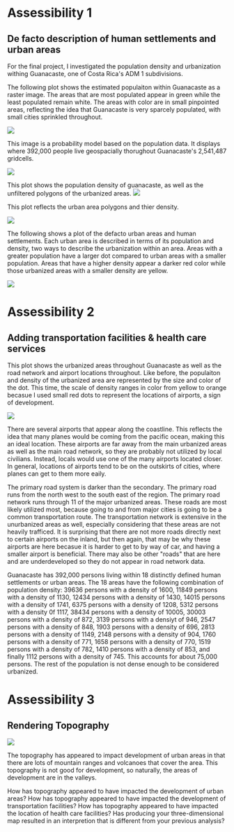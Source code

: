 # Assessibility 1

## De facto description of human settlements and urban areas

For the final project, I investigated the population density and urbanization withing Guanacaste, one of Costa Rica's ADM 1 subdivisions.

The following plot shows the estimated populaiton within Guanacaste as a raster image. The areas that are most populated appear in green while the least populated remain white. The areas with color are in small pinpointed areas, reflecting the idea that Guanacaste is very sparcely populated, with small cities sprinkled throughout.

![](gcaste_pop.png)

This image is a probability model based on the population data. It displays where 392,000 people live geospacially thorughout Guanacaste's 2,541,487 gridcells.

![](gcaste_pipo.png)

This plot shows the population density of guanacaste, as well as the unfiltered polygons of the urbanized areas.
![](density_image)

This plot reflects the urban area polygons and thier density. 

![](urban_areas_polygons_density.png)

The following shows a plot of the defacto urban areas and human settlements. Each urban area is described in terms of its population and density, two ways to describe the urbanization within an area. Areas with a greater population have a larger dot compared to urban areas with a smaller population. Areas that have a higher density appear a darker red color while those urbanized areas with a smaller density are yellow.  

![](urbanized_areas_throughout_guan.png)


# Assessibility 2

## Adding transportation facilities & health care services

This plot shows the urbanized areas throughout Guanacaste as well as the road network and airport locations throughout. Like before, the populaiton and density of the urbanized area are represented by the size and color of the dot. This time, the scale of density ranges in color from yellow to orange becasue I used small red dots to represent the locations of airports, a sign of development. 

![](airports_throughout.png)


There are several airports that appear along the coastline. This reflects the idea that many planes would be coming from the pacific ocean, making this an ideal location. These airports are far away from the main urbanized areas as well as the main road network, so they are probably not utilized by local civilians. Instead, locals would use one of the many airports located closer. In general, locations of airports tend to be on the outskirts of cities, where planes can get to them more eaily.

The primary road system is darker than the secondary. The primary road runs from the north west to the south east of the region. The primary road network runs through 11 of the major urbanized areas. These roads are most likely utilized most, because going to and from major cities is going to be a common transportation route. The transportation network is extensive in the unurbanized areas as well, especially considering that these areas are not heavily trafficed. It is surprising that there are not more roads directly next to certain airports on the inland, but then again, that may be why these airports are here becasue it is harder to get to by way of car, and having a smaller airport is beneficial. There may also be other "roads" that are here and are underdeveloped so they do not appear in road network data. 

Guanacaste has 392,000 persons living within 18 distinctly defined human settlements or urban areas. The 18 areas have the following combination of population density: 39636 persons with a density of 1600, 11849 persons with a density of 1130, 12434 persons with a density of 1430, 14015 persons with a density of 1741, 6375 persons with a density of 1208, 5312 persons with a density 0f 1117, 38434 persons with a density of 10005, 30003 persons with a density of 872, 3139 persons with a densiyt of 946, 2547 persons with  a density of 848, 1903 persons with a density of 696, 2813 persons with a density of 1149, 2148 persons with a density of 904, 1760 persons with a density of 771, 1658 persons with a density of 770, 1519 persons with a density of 782, 1410 persons with a density of 853, and finally 1112 persons with a density of 745. This accounts for about 75,000 persons. The rest of the population is not dense enough to be considered urbanized. 


# Assessibility 3

## Rendering Topography


![](final_liberia_plot)

The topography has appeared to impact development of urban areas in that there are lots of mountain ranges and volcanoes that cover the area. This topography is not good for development, so naturally, the areas of development are in the valleys. 

How has topography appeared to have impacted the development of urban areas?
How has topography appeared to have impacted the development of transportation facilities?
How has topography appeared to have impacted the location of health care facilities?
Has producing your three-dimensional map resulted in an interpretion that is different from your previous analysis?
